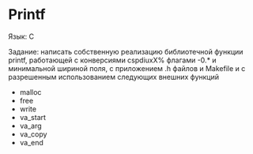 # Printf
Язык: C

Задание: написать собственную реализацию библиотечной функции printf, работающей с конверсиями cspdiuxX% флагами -0.* и минимальной шириной поля, с приложением .h файлов и Makefile и с разрешенным использованием следующих внешних функций
 * malloc
 * free
 * write
 * va_start
 * va_arg
 * va_copy
 * va_end
